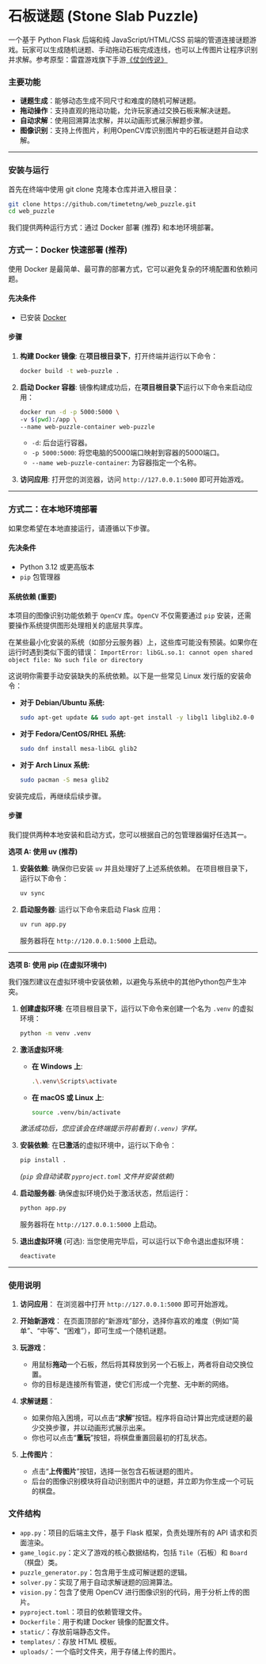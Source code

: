 # 石板谜题 (Stone Slab Puzzle)

一个基于 Python Flask 后端和纯 JavaScript/HTML/CSS 前端的管道连接谜题游戏。玩家可以生成随机谜题、手动拖动石板完成连线，也可以上传图片让程序识别并求解。参考原型：雷霆游戏旗下手游[《仗剑传说》](https://game.leiting.com/list/zjcs/home)

### **主要功能**

* **谜题生成**：能够动态生成不同尺寸和难度的随机可解谜题。
* **拖动操作**：支持直观的拖动功能，允许玩家通过交换石板来解决谜题。
* **自动求解**：使用回溯算法求解，并以动画形式展示解题步骤。
* **图像识别**：支持上传图片，利用OpenCV库识别图片中的石板谜题并自动求解。

---

### **安装与运行**

首先在终端中使用 git clone 克隆本仓库并进入根目录：

```bash
git clone https://github.com/timetetng/web_puzzle.git 
cd web_puzzle
```

我们提供两种运行方式：通过 Docker 部署 (推荐) 和本地环境部署。

### **方式一：Docker 快速部署 (推荐)**

使用 Docker 是最简单、最可靠的部署方式，它可以避免复杂的环境配置和依赖问题。

#### **先决条件**

* 已安装 [Docker](https://www.docker.com/get-started/)

#### **步骤**

1.  **构建 Docker 镜像**:
    在**项目根目录下**，打开终端并运行以下命令：
    ```bash
    docker build -t web-puzzle .
    ```

2.  **启动 Docker 容器**:
    镜像构建成功后，在**项目根目录下**运行以下命令来启动应用：
    ```bash
    docker run -d -p 5000:5000 \
    -v $(pwd):/app \
    --name web-puzzle-container web-puzzle
    ```
    * `-d`: 后台运行容器。
    * `-p 5000:5000`: 将您电脑的5000端口映射到容器的5000端口。
    * `--name web-puzzle-container`: 为容器指定一个名称。

3.  **访问应用**:
    打开您的浏览器，访问 `http://127.0.0.1:5000` 即可开始游戏。

---

### **方式二：在本地环境部署**

如果您希望在本地直接运行，请遵循以下步骤。

#### **先决条件**

* Python 3.12 或更高版本
* `pip` 包管理器

#### **系统依赖 (重要)**

本项目的图像识别功能依赖于 `OpenCV` 库。`OpenCV` 不仅需要通过 `pip` 安装，还需要操作系统提供图形处理相关的底层共享库。

在某些最小化安装的系统（如部分云服务器）上，这些库可能没有预装。如果你在运行时遇到类似下面的错误：
`ImportError: libGL.so.1: cannot open shared object file: No such file or directory`

这说明你需要手动安装缺失的系统依赖。以下是一些常见 Linux 发行版的安装命令：

* **对于 Debian/Ubuntu 系统:**
    ```bash
    sudo apt-get update && sudo apt-get install -y libgl1 libglib2.0-0
    ```
* **对于 Fedora/CentOS/RHEL 系统:**
    ```bash
    sudo dnf install mesa-libGL glib2
    ```
* **对于 Arch Linux 系统:**
    ```bash
    sudo pacman -S mesa glib2
    ```

安装完成后，再继续后续步骤。

#### **步骤**

我们提供两种本地安装和启动方式，您可以根据自己的包管理器偏好任选其一。

**选项 A: 使用 uv (推荐)**

1.  **安装依赖**:
    确保你已安装 `uv` 并且处理好了上述系统依赖。 在项目根目录下，运行以下命令：
    ```bash
    uv sync
    ```

2.  **启动服务器**:
    运行以下命令来启动 Flask 应用：
    ```bash
    uv run app.py
    ```
    服务器将在 `http://120.0.0.1:5000` 上启动。

---

**选项 B: 使用 pip (在虚拟环境中)**

我们强烈建议在虚拟环境中安装依赖，以避免与系统中的其他Python包产生冲突。

1.  **创建虚拟环境**:
    在项目根目录下，运行以下命令来创建一个名为 `.venv` 的虚拟环境：
    ```bash
    python -m venv .venv
    ```

2.  **激活虚拟环境**:
    * **在 Windows 上**:
        ```bash
        .\.venv\Scripts\activate
        ```
    * **在 macOS 或 Linux 上**:
        ```bash
        source .venv/bin/activate
        ```
    *激活成功后，您应该会在终端提示符前看到 `(.venv)` 字样。*

3.  **安装依赖**:
    在**已激活**的虚拟环境中，运行以下命令：
    ```bash
    pip install .
    ```
    *(`pip` 会自动读取 `pyproject.toml` 文件并安装依赖)*

4.  **启动服务器**:
    确保虚拟环境仍处于激活状态，然后运行：
    ```bash
    python app.py
    ```
    服务器将在 `http://127.0.0.1:5000` 上启动。

5.  **退出虚拟环境** (可选):
    当您使用完毕后，可以运行以下命令退出虚拟环境：
    ```bash
    deactivate
    ```

---

### **使用说明**

1.  **访问应用**：
    在浏览器中打开 `http://127.0.0.1:5000` 即可开始游戏。

2.  **开始新游戏**：
    在页面顶部的“新游戏”部分，选择你喜欢的难度（例如“简单”、“中等”、“困难”），即可生成一个随机谜题。

3.  **玩游戏**：
    * 用鼠标**拖动**一个石板，然后将其释放到另一个石板上，两者将自动交换位置。
    * 你的目标是连接所有管道，使它们形成一个完整、无中断的网络。

4.  **求解谜题**：
    * 如果你陷入困境，可以点击“**求解**”按钮。程序将自动计算出完成谜题的最少交换步骤，并以动画形式展示出来。
    * 你也可以点击“**重玩**”按钮，将棋盘重置回最初的打乱状态。

5.  **上传图片**：
    * 点击“**上传图片**”按钮，选择一张包含石板谜题的图片。
    * 后台的图像识别模块将自动识别图片中的谜题，并立即为你生成一个可玩的棋盘。

### **文件结构**

* `app.py`：项目的后端主文件，基于 Flask 框架，负责处理所有的 API 请求和页面渲染。
* `game_logic.py`：定义了游戏的核心数据结构，包括 `Tile`（石板）和 `Board`（棋盘）类。
* `puzzle_generator.py`：包含用于生成可解谜题的逻辑。
* `solver.py`：实现了用于自动求解谜题的回溯算法。
* `vision.py`：包含了使用 OpenCV 进行图像识别的代码，用于分析上传的图片。
* `pyproject.toml`：项目的依赖管理文件。
* `Dockerfile`：用于构建 Docker 镜像的配置文件。
* `static/`：存放前端静态文件。
* `templates/`：存放 HTML 模板。
* `uploads/`：一个临时文件夹，用于存储上传的图片。